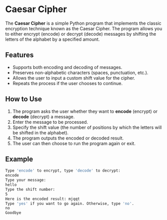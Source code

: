 # Caesar Cipher

The **Caesar Cipher** is a simple Python program that implements the classic encryption technique known as the Caesar Cipher. The program allows you to either encrypt (encode) or decrypt (decode) messages by shifting the letters of the alphabet by a specified amount.

## Features
- Supports both encoding and decoding of messages.
- Preserves non-alphabetic characters (spaces, punctuation, etc.).
- Allows the user to input a custom shift value for the cipher.
- Repeats the process if the user chooses to continue.

## How to Use
1. The program asks the user whether they want to **encode** (encrypt) or **decode** (decrypt) a message.
2. Enter the message to be processed.
3. Specify the shift value (the number of positions by which the letters will be shifted in the alphabet).
4. The program outputs the encoded or decoded result.
5. The user can then choose to run the program again or exit.

## Example
```bash
Type 'encode' to encrypt, type 'decode' to decrypt:
encode
Type your message:
hello
Type the shift number:
5
Here is the encoded result: mjqqt
Type 'yes' if you want to go again. Otherwise, type 'no'.
no
Goodbye
